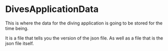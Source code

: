 # DivesApplicationData
This is where the data for the diving application is going to be stored for the time being.

It is a file that tells you the version of the json file.
As well as a file that is the json file itself.


